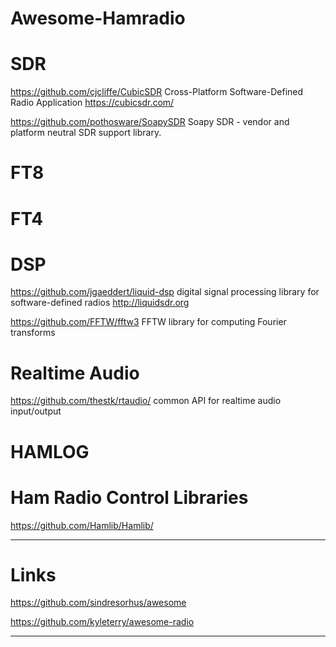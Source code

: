 # Awesome-Hamradio

# SDR

https://github.com/cjcliffe/CubicSDR Cross-Platform Software-Defined Radio Application https://cubicsdr.com/

https://github.com/pothosware/SoapySDR Soapy SDR - vendor and platform neutral SDR support library.

# FT8

# FT4

# DSP

https://github.com/jgaeddert/liquid-dsp digital signal processing library for software-defined radios http://liquidsdr.org

https://github.com/FFTW/fftw3 FFTW library for computing Fourier transforms

# Realtime Audio

https://github.com/thestk/rtaudio/ common API for realtime audio input/output

# HAMLOG

# Ham Radio Control Libraries

https://github.com/Hamlib/Hamlib/

---

# Links

https://github.com/sindresorhus/awesome

https://github.com/kyleterry/awesome-radio


---
